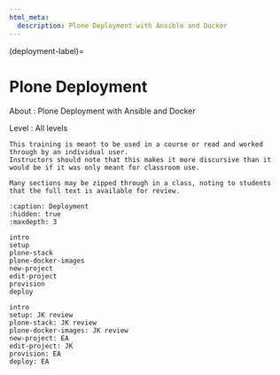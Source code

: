 ```yaml
---
html_meta:
  description: Plone Deployment with Ansible and Docker
---
```


(deployment-label)=

# Plone Deployment

About
: Plone Deployment with Ansible and Docker

Level
: All levels

```{note}
This training is meant to be used in a course or read and worked through by an individual user.
Instructors should note that this makes it more discursive than it would be if it was only meant for classroom use.

Many sections may be zipped through in a class, noting to students that the full text is available for review.
```

```{toctree}
:caption: Deployment
:hidden: true
:maxdepth: 3

intro
setup
plone-stack
plone-docker-images
new-project
edit-project
provision
deploy
```
```
intro
setup: JK review
plone-stack: JK review
plone-docker-images: JK review
new-project: EA
edit-project: JK
provision: EA
deploy: EA
```
